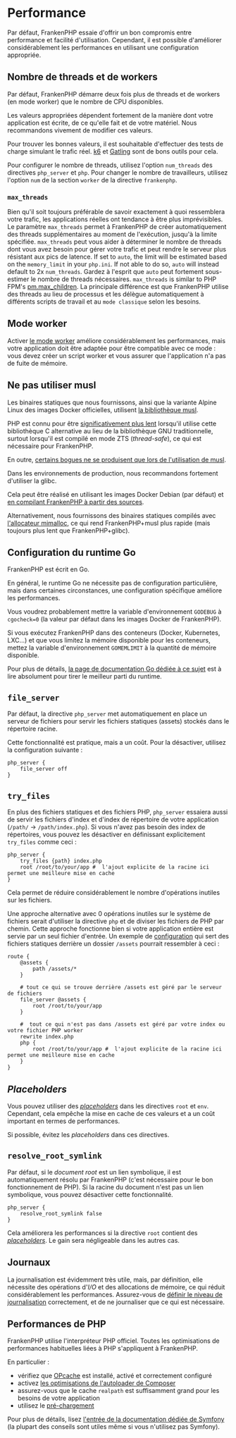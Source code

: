 # Performance

Par défaut, FrankenPHP essaie d'offrir un bon compromis entre performance et facilité d'utilisation.
Cependant, il est possible d'améliorer considérablement les performances en utilisant une configuration appropriée.

## Nombre de threads et de workers

Par défaut, FrankenPHP démarre deux fois plus de threads et de workers (en mode worker) que le nombre de CPU disponibles.

Les valeurs appropriées dépendent fortement de la manière dont votre application est écrite, de ce qu'elle fait et de votre matériel.
Nous recommandons vivement de modifier ces valeurs.

Pour trouver les bonnes valeurs, il est souhaitable d'effectuer des tests de charge simulant le trafic réel.
[k6](https://k6.io) et [Gatling](https://gatling.io) sont de bons outils pour cela.

Pour configurer le nombre de threads, utilisez l'option `num_threads` des directives `php_server` et `php`.
Pour changer le nombre de travailleurs, utilisez l'option `num` de la section `worker` de la directive `frankenphp`.

### `max_threads`

Bien qu'il soit toujours préférable de savoir exactement à quoi ressemblera votre trafic, les applications réelles
ont tendance à être plus imprévisibles. Le paramètre `max_threads` permet à FrankenPHP de créer automatiquement des threads supplémentaires au moment de l'exécution, jusqu'à la limite spécifiée.
`max_threads` peut vous aider à déterminer le nombre de threads dont vous avez besoin pour gérer votre trafic et peut rendre le serveur plus résistant aux pics de latence.
If set to `auto`, the limit will be estimated based on the `memory_limit` in your `php.ini`. If not able to do so,
`auto` will instead default to 2x `num_threads`. Gardez à l'esprit que `auto` peut fortement sous-estimer le nombre de threads nécessaires.
`max_threads` is similar to PHP FPM's [pm.max_children](https://www.php.net/manual/en/install.fpm.configuration.php#pm.max-children). La principale différence est que FrankenPHP utilise des threads au lieu de
processus et les délègue automatiquement à différents scripts de travail et au `mode classique` selon les besoins.

## Mode worker

Activer [le mode worker](worker.md) améliore considérablement les performances,
mais votre application doit être adaptée pour être compatible avec ce mode :
vous devez créer un script worker et vous assurer que l'application n'a pas de fuite de mémoire.

## Ne pas utiliser musl

Les binaires statiques que nous fournissons, ainsi que la variante Alpine Linux des images Docker officielles, utilisent [la bibliothèque musl](https://musl.libc.org).

PHP est connu pour être [significativement plus lent](https://gitlab.alpinelinux.org/alpine/aports/-/issues/14381) lorsqu'il utilise cette bibliothèque C alternative au lieu de la bibliothèque GNU traditionnelle,
surtout lorsqu'il est compilé en mode ZTS (*thread-safe*), ce qui est nécessaire pour FrankenPHP.

En outre, [certains bogues ne se produisent que lors de l'utilisation de musl](https://github.com/php/php-src/issues?q=sort%3Aupdated-desc+is%3Aissue+is%3Aopen+label%3ABug+musl).

Dans les environnements de production, nous recommandons fortement d'utiliser la glibc.

Cela peut être réalisé en utilisant les images Docker Debian (par défaut) et [en compilant FrankenPHP à partir des sources](compile.md).

Alternativement, nous fournissons des binaires statiques compilés avec [l'allocateur mimalloc](https://github.com/microsoft/mimalloc), ce qui rend FrankenPHP+musl plus rapide (mais toujours plus lent que FrankenPHP+glibc).

## Configuration du runtime Go

FrankenPHP est écrit en Go.

En général, le runtime Go ne nécessite pas de configuration particulière, mais dans certaines circonstances,
une configuration spécifique améliore les performances.

Vous voudrez probablement mettre la variable d'environnement `GODEBUG` à `cgocheck=0` (la valeur par défaut dans les images Docker de FrankenPHP).

Si vous exécutez FrankenPHP dans des conteneurs (Docker, Kubernetes, LXC...) et que vous limitez la mémoire disponible pour les conteneurs,
mettez la variable d'environnement `GOMEMLIMIT` à la quantité de mémoire disponible.

Pour plus de détails, [la page de documentation Go dédiée à ce sujet](https://pkg.go.dev/runtime#hdr-Environment_Variables) est à lire absolument pour tirer le meilleur parti du runtime.

## `file_server`

Par défaut, la directive `php_server` met automatiquement en place un serveur de fichiers
pour servir les fichiers statiques (assets) stockés dans le répertoire racine.

Cette fonctionnalité est pratique, mais a un coût.
Pour la désactiver, utilisez la configuration suivante :

```caddyfile
php_server {
    file_server off
}
```

## `try_files`

En plus des fichiers statiques et des fichiers PHP, `php_server` essaiera aussi de servir les fichiers d'index
et d'index de répertoire de votre application (`/path/` -> `/path/index.php`). Si vous n'avez pas besoin des index de répertoires,
vous pouvez les désactiver en définissant explicitement `try_files` comme ceci :

```caddyfile
php_server {
    try_files {path} index.php
    root /root/to/your/app #  l'ajout explicite de la racine ici permet une meilleure mise en cache
}
```

Cela permet de réduire considérablement le nombre d'opérations inutiles sur les fichiers.

Une approche alternative avec 0 opérations inutiles sur le système de fichiers serait d'utiliser la directive `php`
et de diviser les fichiers de PHP par chemin. Cette approche fonctionne bien si votre application entière est servie par un seul fichier d'entrée.
Un exemple de [configuration](config.md#configuration-du-caddyfile) qui sert des fichiers statiques derrière un dossier `/assets` pourrait ressembler à ceci :

```caddyfile
route {
    @assets {
        path /assets/*
    }

    # tout ce qui se trouve derrière /assets est géré par le serveur de fichiers
    file_server @assets {
        root /root/to/your/app
    }

    #  tout ce qui n'est pas dans /assets est géré par votre index ou votre fichier PHP worker
    rewrite index.php
    php {
        root /root/to/your/app #  l'ajout explicite de la racine ici permet une meilleure mise en cache
    }
}
```

## *Placeholders*

Vous pouvez utiliser des [*placeholders*](https://caddyserver.com/docs/conventions#placeholders) dans les directives `root` et `env`.
Cependant, cela empêche la mise en cache de ces valeurs et a un coût important en termes de performances.

Si possible, évitez les *placeholders* dans ces directives.

## `resolve_root_symlink`

Par défaut, si le *document root* est un lien symbolique, il est automatiquement résolu par FrankenPHP (c'est nécessaire pour le bon fonctionnement de PHP).
Si la racine du document n'est pas un lien symbolique, vous pouvez désactiver cette fonctionnalité.

```caddyfile
php_server {
    resolve_root_symlink false
}
```

Cela améliorera les performances si la directive `root` contient des [*placeholders*](https://caddyserver.com/docs/conventions#placeholders).
Le gain sera négligeable dans les autres cas.

## Journaux

La journalisation est évidemment très utile, mais, par définition, elle nécessite des opérations d'*I/O* et des allocations de mémoire,
ce qui réduit considérablement les performances.
Assurez-vous de [définir le niveau de journalisation](https://caddyserver.com/docs/caddyfile/options#log) correctement,
et de ne journaliser que ce qui est nécessaire.

## Performances de PHP

FrankenPHP utilise l'interpréteur PHP officiel.
Toutes les optimisations de performances habituelles liées à PHP s'appliquent à FrankenPHP.

En particulier :

* vérifiez que [OPcache](https://www.php.net/manual/en/book.opcache.php) est installé, activé et correctement configuré
* activez [les optimisations de l'autoloader de Composer](https://getcomposer.org/doc/articles/autoloader-optimization.md)
* assurez-vous que le cache `realpath` est suffisamment grand pour les besoins de votre application
* utilisez le [pré-chargement](https://www.php.net/manual/en/opcache.preloading.php)

Pour plus de détails, lisez [l'entrée de la documentation dédiée de Symfony](https://symfony.com/doc/current/performance.html)
(la plupart des conseils sont utiles même si vous n'utilisez pas Symfony).
